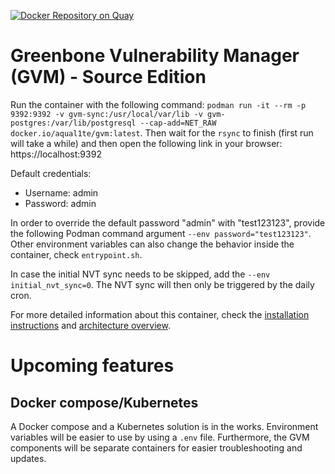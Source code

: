 [![Docker Repository on Quay](https://quay.io/repository/keesdejong/gvm/status "Docker Repository on Quay")](https://quay.io/repository/keesdejong/gvm)

# Greenbone Vulnerability Manager (GVM) - Source Edition 
Run the container with the following command: `podman run -it --rm -p 9392:9392 -v gvm-sync:/usr/local/var/lib -v gvm-postgres:/var/lib/postgresql --cap-add=NET_RAW docker.io/aqual1te/gvm:latest`. Then wait for the `rsync` to finish (first run will take a while) and then open the following link in your browser: https://localhost:9392

Default credentials:
* Username: admin
* Password: admin

In order to override the default password "admin" with "test123123", provide the following Podman command argument `--env password="test123123"`. Other environment variables can also change the behavior inside the container, check `entrypoint.sh`.

In case the initial NVT sync needs to be skipped, add the `--env initial_nvt_sync=0`. The NVT sync will then only be triggered by the daily cron.

For more detailed information about this container, check the [installation instructions](https://community.greenbone.net/t/gvm-21-04-stable-initial-release-2021-04-16/8942) and [architecture overview](https://community.greenbone.net/t/about-gvm-20-08-and-21-04-architecture/8449).

# Upcoming features
## Docker compose/Kubernetes
A Docker compose and a Kubernetes solution is in the works. Environment variables will be easier to use by using a `.env` file. Furthermore, the GVM components will be separate containers for easier troubleshooting and updates.
